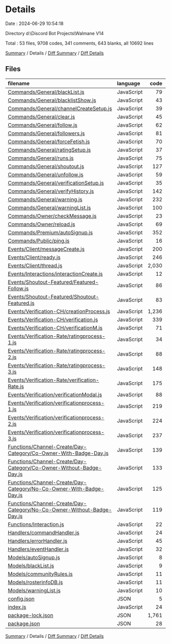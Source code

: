 # Details

Date : 2024-06-29 10:54:18

Directory d:\\Discord Bot Projects\\Walmane V14

Total : 53 files,  9708 codes, 341 comments, 643 blanks, all 10692 lines

[Summary](results.md) / Details / [Diff Summary](diff.md) / [Diff Details](diff-details.md)

## Files
| filename | language | code | comment | blank | total |
| :--- | :--- | ---: | ---: | ---: | ---: |
| [Commands/General/blackList.js](/Commands/General/blackList.js) | JavaScript | 79 | 4 | 7 | 90 |
| [Commands/General/blacklistShow.js](/Commands/General/blacklistShow.js) | JavaScript | 43 | 4 | 8 | 55 |
| [Commands/General/channelCreateSetup.js](/Commands/General/channelCreateSetup.js) | JavaScript | 39 | 4 | 7 | 50 |
| [Commands/General/clear.js](/Commands/General/clear.js) | JavaScript | 45 | 4 | 7 | 56 |
| [Commands/General/follow.js](/Commands/General/follow.js) | JavaScript | 62 | 4 | 6 | 72 |
| [Commands/General/followers.js](/Commands/General/followers.js) | JavaScript | 81 | 4 | 8 | 93 |
| [Commands/General/forceFetish.js](/Commands/General/forceFetish.js) | JavaScript | 70 | 6 | 9 | 85 |
| [Commands/General/ratingSetup.js](/Commands/General/ratingSetup.js) | JavaScript | 37 | 4 | 7 | 48 |
| [Commands/General/runs.js](/Commands/General/runs.js) | JavaScript | 75 | 4 | 8 | 87 |
| [Commands/General/shoutout.js](/Commands/General/shoutout.js) | JavaScript | 127 | 8 | 9 | 144 |
| [Commands/General/unfollow.js](/Commands/General/unfollow.js) | JavaScript | 59 | 4 | 5 | 68 |
| [Commands/General/verificationSetup.js](/Commands/General/verificationSetup.js) | JavaScript | 35 | 4 | 6 | 45 |
| [Commands/General/verifyHistory.js](/Commands/General/verifyHistory.js) | JavaScript | 142 | 20 | 21 | 183 |
| [Commands/General/warning.js](/Commands/General/warning.js) | JavaScript | 232 | 4 | 11 | 247 |
| [Commands/General/warningList.js](/Commands/General/warningList.js) | JavaScript | 100 | 4 | 9 | 113 |
| [Commands/Owner/checkMessage.js](/Commands/Owner/checkMessage.js) | JavaScript | 23 | 4 | 5 | 32 |
| [Commands/Owner/reload.js](/Commands/Owner/reload.js) | JavaScript | 69 | 5 | 4 | 78 |
| [Commands/Premium/autoSignup.js](/Commands/Premium/autoSignup.js) | JavaScript | 352 | 9 | 33 | 394 |
| [Commands/Public/ping.js](/Commands/Public/ping.js) | JavaScript | 16 | 4 | 3 | 23 |
| [Events/Client/messageCreate.js](/Events/Client/messageCreate.js) | JavaScript | 200 | 39 | 11 | 250 |
| [Events/Client/ready.js](/Events/Client/ready.js) | JavaScript | 246 | 9 | 13 | 268 |
| [Events/Client/thread.js](/Events/Client/thread.js) | JavaScript | 2,030 | 40 | 109 | 2,179 |
| [Events/Interactions/interactionCreate.js](/Events/Interactions/interactionCreate.js) | JavaScript | 12 | 0 | 5 | 17 |
| [Events/Shoutout-Featured/Featured-Follow.js](/Events/Shoutout-Featured/Featured-Follow.js) | JavaScript | 86 | 8 | 8 | 102 |
| [Events/Shoutout-Featured/Shoutout-Featured.js](/Events/Shoutout-Featured/Shoutout-Featured.js) | JavaScript | 83 | 7 | 8 | 98 |
| [Events/Verification-CH/creationProcess.js](/Events/Verification-CH/creationProcess.js) | JavaScript | 1,236 | 41 | 103 | 1,380 |
| [Events/Verification-CH/verification.js](/Events/Verification-CH/verification.js) | JavaScript | 339 | 16 | 28 | 383 |
| [Events/Verification-CH/verificationM.js](/Events/Verification-CH/verificationM.js) | JavaScript | 71 | 6 | 8 | 85 |
| [Events/Verification-Rate/ratingprocess-1.js](/Events/Verification-Rate/ratingprocess-1.js) | JavaScript | 34 | 11 | 7 | 52 |
| [Events/Verification-Rate/ratingprocess-2.js](/Events/Verification-Rate/ratingprocess-2.js) | JavaScript | 88 | 6 | 11 | 105 |
| [Events/Verification-Rate/ratingprocess-3.js](/Events/Verification-Rate/ratingprocess-3.js) | JavaScript | 148 | 11 | 13 | 172 |
| [Events/Verification-Rate/verification-Rate.js](/Events/Verification-Rate/verification-Rate.js) | JavaScript | 175 | 15 | 26 | 216 |
| [Events/Verification/verificationModal.js](/Events/Verification/verificationModal.js) | JavaScript | 88 | 6 | 7 | 101 |
| [Events/Verification/verificationprocess-1.js](/Events/Verification/verificationprocess-1.js) | JavaScript | 219 | 8 | 7 | 234 |
| [Events/Verification/verificationprocess-2.js](/Events/Verification/verificationprocess-2.js) | JavaScript | 224 | 5 | 9 | 238 |
| [Events/Verification/verificationprocess-3.js](/Events/Verification/verificationprocess-3.js) | JavaScript | 237 | 8 | 15 | 260 |
| [Functions/Channel-Create/Day-Category/Co-Owner-With-Badge-Day.js](/Functions/Channel-Create/Day-Category/Co-Owner-With-Badge-Day.js) | JavaScript | 139 | 0 | 9 | 148 |
| [Functions/Channel-Create/Day-Category/Co-Owner-Without-Badge-Day.js](/Functions/Channel-Create/Day-Category/Co-Owner-Without-Badge-Day.js) | JavaScript | 133 | 0 | 9 | 142 |
| [Functions/Channel-Create/Day-Category/No-Co-Owner-With-Badge-Day.js](/Functions/Channel-Create/Day-Category/No-Co-Owner-With-Badge-Day.js) | JavaScript | 125 | 0 | 9 | 134 |
| [Functions/Channel-Create/Day-Category/No-Co-Owner-Without-Badge-Day.js](/Functions/Channel-Create/Day-Category/No-Co-Owner-Without-Badge-Day.js) | JavaScript | 119 | 0 | 9 | 128 |
| [Functions/Interaction.js](/Functions/Interaction.js) | JavaScript | 22 | 1 | 3 | 26 |
| [Handlers/commandHandler.js](/Handlers/commandHandler.js) | JavaScript | 24 | 0 | 5 | 29 |
| [Handlers/errorHandler.js](/Handlers/errorHandler.js) | JavaScript | 45 | 0 | 12 | 57 |
| [Handlers/eventHandler.js](/Handlers/eventHandler.js) | JavaScript | 32 | 0 | 4 | 36 |
| [Models/autoSignup.js](/Models/autoSignup.js) | JavaScript | 8 | 0 | 3 | 11 |
| [Models/blackList.js](/Models/blackList.js) | JavaScript | 9 | 0 | 2 | 11 |
| [Models/communityRules.js](/Models/communityRules.js) | JavaScript | 11 | 0 | 2 | 13 |
| [Models/rosterinfoDB.js](/Models/rosterinfoDB.js) | JavaScript | 11 | 0 | 3 | 14 |
| [Models/warningList.js](/Models/warningList.js) | JavaScript | 10 | 0 | 2 | 12 |
| [config.json](/config.json) | JSON | 5 | 0 | 1 | 6 |
| [index.js](/index.js) | JavaScript | 24 | 0 | 7 | 31 |
| [package-lock.json](/package-lock.json) | JSON | 1,761 | 0 | 1 | 1,762 |
| [package.json](/package.json) | JSON | 28 | 0 | 1 | 29 |

[Summary](results.md) / Details / [Diff Summary](diff.md) / [Diff Details](diff-details.md)